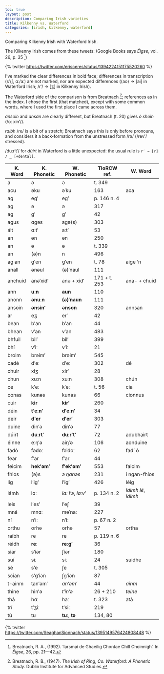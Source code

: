 ```yaml
---
toc: true
layout: post
description: Comparing Irish varieties
title: Kilkenny vs. Waterford
categories: [irish, kilkenny, waterford]
---
```


Comparing Kilkenny Irish with Waterford Irish.

The Kilkenny Irish comes from these tweets: (Google Books says _Éigse_, vol. 26, p. 35 [^2])

{% twitter https://twitter.com/erisceres/status/1394224151175520260 %}

I've marked the clear differences in bold face; differences in transcription (s′/ʃ, ɑː/aː) are not marked, nor are expected differences (⟨ao⟩ → [ai] in Waterford Irish; /r′/ → [ʒ] in Kilkenny Irish).

The Waterford side of the comparison is from Breatnach [^1]; references as in the index. I chose the first (that matched), except with some common words, where I used the first place I came across them.

_ansoin_ and _ansan_ are clearly different, but Breatnach (t. 20) gives _ó shoin_ (/oː xin′/).

_raibh_ /re/ is a bit of a stretch; Breatnach says this is only before pronouns, and considers it a back-formation from the unstressed form /rə/ (/rev′/ stressed).

/duːr′t′/ for _dúirt_ in Waterford is a little unexpected: the usual rule is `r′ → [r] / _ [+dental]`.

|K. Word|K. Phonetic|W. Phonetic|TIoRCW ref.|W. Word|
|-|-|-|-|-|
| a | ə | ə | t. 349 |
| acu | əku | əˈku | 163 | aca |
| ag | eg′ | eg′ | p. 146 n. 4 |
| ag | ə | ə | 317 |
| ag | g′ | g′ | 42 |
| agus | ɑgəs | agə(s) | 303 |
| áit | ɑːt′ | aːt′ | 53 |
| an | ən | ən | 250 |
| an | ə | ə | t. 339 |
| an | (ə)n | n | 496 |
| ag an | g′en | g′en | t. 78 | aige ’n |
| anall | ənəul | (ə)ˈnaul | 111 |
| anchuid | anəˈxid′ | anə + xid′ | 171 + t. 253 | ana- + chuid |
| ann | **uːn** | **aun** | 110 |
| anonn | **ənuːn** | **(ə)ˈnaun** | 111 |
| ansoin | **ənsin′** | **ənson** | 320 | annsan |
| ar | eʒ | er′ | 42 |
| bean | b′an | b′an | 44 |
| bhean | v′an | v′an | 483 |
| bhfuil | bil′ | bil′ | 399 |
| bhí | v′iː | v′iː | 21 |
| broim | brəim′ | brəim′ | 545 |
| cadé | d′eː | d′eː | 302 | dé |
| chuir | xiʒ | xir′ | 28 |
| chun | xuːn | xuːn | 308 | chún |
| cé | k′eː | k′eː | t. 56 | cia |
| conas | kunəs | kunəs | 66 | cionnus |
| cuir | **kir** | **kir′** | 260 |
| déin | **t′eːn′** | **d′eːn′** | 34 |
| deir | **d′er** | **d′er′** | 303 | |
| duine | din′ə | din′ə | 77 |
| dúirt | **duːrt′** | **duːr′t′** | 72 | adubhairt |
| éinne | eːŋ′ə | aiŋ′ə | 106 | aonduine |
| fadó | fədoː | fəˈdoː | 62 | fad’ ó |
| fear | f′ar | f′ar | 44 |
| feicim | **hek′əm′** | **f′ek′əm′** | 553 | faicim |
| fhios | (ə)s | _ə ŋanəs_ | 231 | i ngan-fhios |
| lig | l′ig′ | l′ig′ | 426 | léig |
| lámh | lɑː | _laː l′ə_, _laːv′_ | p. 134 n. 2 | _láimh lé_, _láimh_ |
| leis | l′es′ | l′eʃ | 39 |
| mná | mnɑː | məˈnaː | 227 |
| ní | n′iː | n′iː | p. 67 n. 2 |
| orthu | orhə | orhə | 57 | ortha |
| raibh | re | re | p. 119 n. 6 |
| réidh | **reː** | **reːg′** | 36 |
| siar | s′iər | ʃiər | 180 |
| suí | siː | siː | 24 | suidhe |
| sé | s′e | ʃe | t. 305 |
| scian | s′g′iən | ʃg′iən | 87 |
| t-ainm | tan′əm′ | _an′əm′_ | 44 | _ainm_ |
| thine | hin′ə | _t′in′ə_ | 26 + 210 | _teine_
| thá | hɑː | haː | t. 323 | atá | 
| trí | t′ʒiː | t′siː | 219 |
| tú | tu | **tuː**, **tə** | 134, 80 |

[^1]: Breatnach, R. B., (1947). _The Irish of Ring, Co. Waterford: A Phonetic Study._ Dublin Institute for Advanced Studies.

[^2]: Breatnach, R. A., (1992). ‘Iarsmaí de Ghaeilig Chontae Chill Choinnigh’. In _Éigse_, 26, pp. 21—42.

{% twitter https://twitter.com/SeaghanSionnach/status/1395149576424808448 %}
